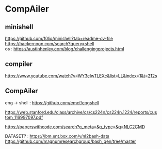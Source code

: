 # CompAiler
## minishell 
https://github.com/f0lio/minishell?tab=readme-ov-file  
https://hackernoon.com/search?query=shell    
os : https://austinhenley.com/blog/challengingprojects.html  

## compiler 
https://www.youtube.com/watch?v=WY3clwTLEXc&list=LL&index=1&t=212s

## CompAiler
eng -> shell : https://github.com/emcf/engshell

https://web.stanford.edu/class/archive/cs/cs224n/cs224n.1224/reports/custom_116997097.pdf

https://paperswithcode.com/search?q_meta=&q_type=&q=NLC2CMD

DATASET? : https://ibm.ent.box.com/v/nl2bash-data  
https://github.com/magnumresearchgroup/bash_gen/tree/master  
